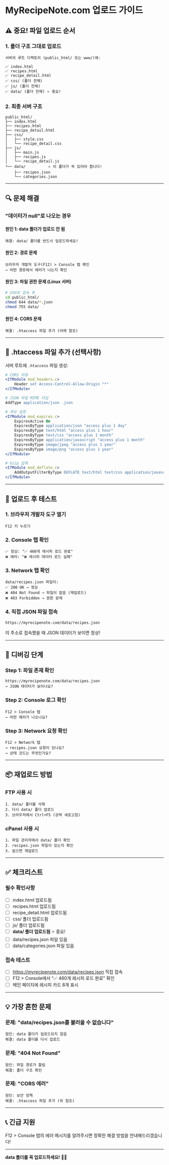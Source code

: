 # MyRecipeNote.com 업로드 가이드

## ⚠️ 중요! 파일 업로드 순서

### 1. 폴더 구조 그대로 업로드
```
서버의 루트 디렉토리 (public_html/ 또는 www/)에:

✅ index.html
✅ recipes.html
✅ recipe_detail.html
✅ css/ (폴더 전체)
✅ js/ (폴더 전체)
✅ data/ (폴더 전체) ⭐ 중요!
```

### 2. 최종 서버 구조
```
public_html/
├── index.html
├── recipes.html
├── recipe_detail.html
├── css/
│   ├── style.css
│   └── recipe_detail.css
├── js/
│   ├── main.js
│   ├── recipes.js
│   └── recipe_detail.js
└── data/          ⭐ 이 폴더가 꼭 있어야 합니다!
    ├── recipes.json
    └── categories.json
```

---

## 🔍 문제 해결

### "데이터가 null"로 나오는 경우

#### 원인 1: data 폴더가 업로드 안 됨
```
해결: data/ 폴더를 반드시 업로드하세요!
```

#### 원인 2: 경로 문제
```
브라우저 개발자 도구(F12) > Console 탭 확인
→ 어떤 경로에서 에러가 나는지 확인
```

#### 원인 3: 파일 권한 문제 (Linux 서버)
```bash
# SSH로 접속 후
cd public_html/
chmod 644 data/*.json
chmod 755 data/
```

#### 원인 4: CORS 문제
```
해결: .htaccess 파일 추가 (아래 참조)
```

---

## 📄 .htaccess 파일 추가 (선택사항)

서버 루트에 `.htaccess` 파일 생성:

```apache
# CORS 허용
<IfModule mod_headers.c>
    Header set Access-Control-Allow-Origin "*"
</IfModule>

# JSON 파일 MIME 타입
AddType application/json .json

# 캐싱 설정
<IfModule mod_expires.c>
    ExpiresActive On
    ExpiresByType application/json "access plus 1 day"
    ExpiresByType text/html "access plus 1 hour"
    ExpiresByType text/css "access plus 1 month"
    ExpiresByType application/javascript "access plus 1 month"
    ExpiresByType image/jpeg "access plus 1 year"
    ExpiresByType image/png "access plus 1 year"
</IfModule>

# Gzip 압축
<IfModule mod_deflate.c>
    AddOutputFilterByType DEFLATE text/html text/css application/javascript application/json
</IfModule>
```

---

## 🧪 업로드 후 테스트

### 1. 브라우저 개발자 도구 열기
```
F12 키 누르기
```

### 2. Console 탭 확인
```
✅ 정상: "✅ 460개 레시피 로드 완료"
❌ 에러: "❌ 레시피 데이터 로드 실패"
```

### 3. Network 탭 확인
```
data/recipes.json 파일이:
✅ 200 OK → 정상
❌ 404 Not Found → 파일이 없음 (재업로드)
❌ 403 Forbidden → 권한 문제
```

### 4. 직접 JSON 파일 접속
```
https://myrecipenote.com/data/recipes.json
```
이 주소로 접속했을 때 JSON 데이터가 보이면 정상!

---

## 🔧 디버깅 단계

### Step 1: 파일 존재 확인
```
https://myrecipenote.com/data/recipes.json
→ JSON 데이터가 보이나요?
```

### Step 2: Console 로그 확인
```
F12 > Console 탭
→ 어떤 에러가 나오나요?
```

### Step 3: Network 요청 확인
```
F12 > Network 탭
→ recipes.json 요청이 있나요?
→ 상태 코드는 무엇인가요?
```

---

## 📦 재업로드 방법

### FTP 사용 시
```
1. data/ 폴더를 삭제
2. 다시 data/ 폴더 업로드
3. 브라우저에서 Ctrl+F5 (강력 새로고침)
```

### cPanel 사용 시
```
1. 파일 관리자에서 data/ 폴더 확인
2. recipes.json 파일이 있는지 확인
3. 없으면 재업로드
```

---

## ✅ 체크리스트

### 필수 확인사항
- [ ] index.html 업로드됨
- [ ] recipes.html 업로드됨
- [ ] recipe_detail.html 업로드됨
- [ ] css/ 폴더 업로드됨
- [ ] js/ 폴더 업로드됨
- [ ] **data/ 폴더 업로드됨** ⭐ 중요!
- [ ] data/recipes.json 파일 있음
- [ ] data/categories.json 파일 있음

### 접속 테스트
- [ ] https://myrecipenote.com/data/recipes.json 직접 접속
- [ ] F12 > Console에서 "✅ 460개 레시피 로드 완료" 확인
- [ ] 메인 페이지에 레시피 카드 8개 표시

---

## 💡 가장 흔한 문제

### 문제: "data/recipes.json를 불러올 수 없습니다"
```
원인: data 폴더가 업로드되지 않음
해결: data 폴더를 다시 업로드
```

### 문제: "404 Not Found"
```
원인: 파일 경로가 틀림
해결: 폴더 구조 확인
```

### 문제: "CORS 에러"
```
원인: 보안 정책
해결: .htaccess 파일 추가 (위 참조)
```

---

## 📞 긴급 지원

F12 > Console 탭의 에러 메시지를 알려주시면 정확한 해결 방법을 안내해드리겠습니다!

---

**data 폴더를 꼭 업로드하세요!** 📁✨





